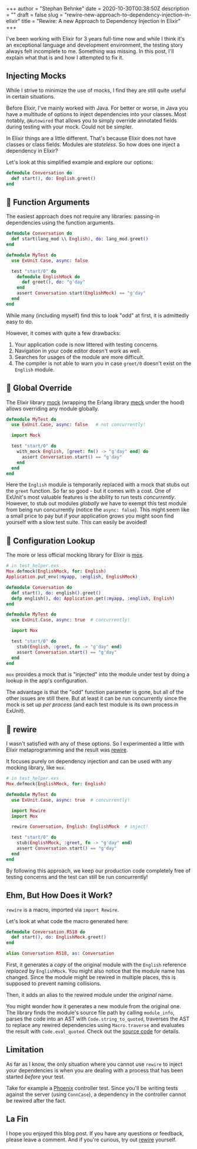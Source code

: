 +++
author = "Stephan Behnke"
date = 2020-10-30T00:38:50Z
description = ""
draft = false
slug = "rewire-new-approach-to-dependency-injection-in-elixir"
title = "Rewire: A new Approach to Dependency Injection in Elixir"
+++

I've been working with Elixir for 3 years full-time now and while I think it's an exceptional language and development environment, the testing story always felt incomplete to me. Something was missing. In this post, I'll explain what that is and how I attempted to fix it.

## Injecting Mocks

While I strive to minimize the use of mocks, I find they are still quite useful in certain situations.

Before Elixir, I've mainly worked with Java. For better or worse, in Java you have a multitude of options to inject dependencies into your classes. Most notably, `@Autowired` that allows you to simply override annotated fields during testing with your mock. Could not be simpler.

In Elixir things are a little different. That's because Elixir does not have classes or class fields. Modules are _stateless_. So how does one inject a dependency in Elixir?

Let's look at this simplified example and explore our options:

```elixir
defmodule Conversation do
  def start(), do: English.greet()
end
```

## 🛑 Function Arguments

The easiest approach does not require any libraries: passing-in dependencies using the function arguments.

```elixir
defmodule Conversation do
  def start(lang_mod \\ English), do: lang_mod.greet()
end
```

```elixir
defmodule MyTest do
  use ExUnit.Case, async: false

  test "start/0" do
    defmodule EnglishMock do
      def greet(), do: "g'day"
    end
    assert Conversation.start(EnglishMock) == "g'day"
  end
end
```

While many (including myself) find this to look "odd" at first, it is admittedly easy to do.

However, it comes with quite a few drawbacks:

1) Your application code is now littered with testing concerns.
2) Navigation in your code editor doesn't work as well.
3) Searches for usages of the module are more difficult.
4) The compiler is not able to warn you in case `greet/0` doesn't exist on the `English` module.

## 🛑 Global Override

The Elixir library [mock](https://hex.pm/packages/mock) (wrapping the Erlang library [meck](https://hex.pm/packages/meck) under the hood) allows overriding any module globally.

```elixir
defmodule MyTest do
  use ExUnit.Case, async: false   # not concurrently!

  import Mock

  test "start/0" do
    with_mock English, [greet: fn() -> "g'day" end] do
      assert Conversation.start() == "g'day"
    end
  end
end
```

Here the `English` module is temporarily replaced with a mock that stubs out the `greet` function. So far so good - but it comes with a cost. One of ExUnit's most valuable features is the ability to run tests _concurrently_. However, to stub out modules _globally_ we have to exempt this test module from being run concurrently (notice the `async: false`). This might seem like a small price to pay but if your application grows you might soon find yourself with a slow test suite. This can easily be avoided!

## 🛑 Configuration Lookup

The more or less official mocking library for Elixir is [mox](https://hex.pm/packages/mox).

```elixir
# in test_helper.exs
Mox.defmock(EnglishMock, for: English)
Application.put_env(:myapp, :english, EnglishMock)
```

```elixir
defmodule Conversation do
  def start(), do: english().greet()
  defp english(), do: Application.get(:myapp, :english, English)
end
```

```elixir
defmodule MyTest do
  use ExUnit.Case, async: true  # concurrently!

  import Mox

  test "start/0" do
    stub(English, :greet, fn -> "g'day" end)
    assert Conversation.start() == "g'day"
  end
end
```

`mox` provides a mock that is "injected" into the module under test by doing a lookup in the app's configuration.

The advantage is that the "odd" function parameter is gone, but all of the other issues are still there. But at least it can be run concurrently since the mock is set up _per process_ (and each test module is its own process in ExUnit).

## 🎉 rewire

I wasn't satisfied with any of these options. So I experimented a little with Elixir metaprogramming and the result was [rewire](https://hex.pm/packages/rewire).

It focuses purely on dependency injection and can be used with any mocking library, like `mox`.

```elixir
# in test_helper.exs
Mox.defmock(EnglishMock, for: English)
```

```elixir
defmodule MyTest do
  use ExUnit.Case, async: true  # concurrently!

  import Rewire
  import Mox

  rewire Conversation, English: EnglishMock  # inject!

  test "start/0" do
    stub(EnglishMock, :greet, fn -> "g'day" end)
    assert Conversation.start() == "g'day"
  end
end
```

By following this approach, we keep our production code completely free of testing concerns and the test can still be run concurrently!

## Ehm, But How Does it Work?

`rewire` is a macro, imported via `import Rewire`.

Let's look at what code the macro generated here:

```elixir
defmodule Conversation.R518 do
  def start(), do: EnglishMock.greet()
end

alias Conversation.R518, as: Conversation
```

First, it generates a _copy_ of the original module with the `English` reference _replaced_ by `EnglishMock`. You might also notice that the module name has changed. Since the module might be rewired in multiple places, this is supposed to prevent naming collisions.

Then, it adds an alias to the rewired module under the _original_ name.

You might wonder how it generates a new module from the original one. The library finds the module's source file path by calling `module_info`, parses the code into an AST with `Code.string_to_quoted`, traverses the AST to replace any rewired dependencies using `Macro.traverse` and evaluates the result with `Code.eval_quoted`. Check out the [source code](https://github.com/stephanos/rewire/blob/master/lib/rewire) for details.

## Limitation

As far as I know, the only situation where you cannot use `rewire` to inject your dependencies is when you are dealing with a process that has been started _before_ your test.

Take for example a [Phoenix](https://www.phoenixframework.org/) controller test. Since you'll be writing tests against the server (using `ConnCase`), a dependency in the controller cannot be rewired after the fact.

## La Fin

I hope you enjoyed this blog post. If you have any questions or feedback, please leave a comment. And if you're curious, try out [rewire](https://hex.pm/packages/rewire) yourself.
